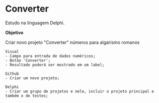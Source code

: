 # Converter

Estudo na linguagem Delphi.

**Objetivo**

 Criar novo projeto "Converter" números para algarismo romanos

	Visual
	- Campo para entrada de dados numéricos;
	- Botão 'Converter';
	- Resultado poderá ser mostrado em um label;
	
	Github
	- Criar um novo projeto;
	
	Delphi
	- Criar um grupo de projetos e nele, incluir o projeto principal e também o de testes;
